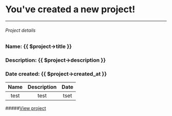 
  # You've created a new project!

  ***
  
  ###### Project details

  ### Name: {{ $project->title }}

  ### Description: {{ $project->description }}

  ### Date created: {{ $project->created_at }}

|Name|Description|Date
|:---:|:---:|:---:|
|test|test|tset

  #####[View project](http:www.google.com)
